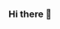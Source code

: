 ### Hi there 👋

<!--
**leonardovilela100/leonardovilela100** is a ✨ _special_ ✨ repository because its `README.md` (this file) appears on your GitHuB

- 🔭 I’m currently working on ...
- 🌱 I’m currently learning ...
- 👯 I’m looking to collaborate on ...
- 🤔 I’m looking for help with ...
- 💬 Ask me about ...
- 📫 How to reach me: ...
- 😄 Pronouns: ...
- ⚡ Fun fact: ...
-->
